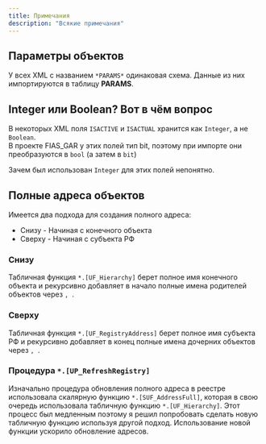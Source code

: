 ```yaml
---
title: Примечания
description: "Всякие примечания"
---
```


## Параметры объектов

У всех XML с названием `*PARAMS*` одинаковая схема. Данные из них импортируются в таблицу **PARAMS**.

## Integer или Boolean? Вот в чём вопрос

В некоторых XML поля `ISACTIVE` и `ISACTUAL` хранится как `Integer`, а не `Boolean`.  
В проекте FIAS_GAR у этих полей тип bit, поэтому при импорте они преобразуются в `bool` (а затем в `bit`)

Зачем был использован `Integer` для этих полей непонятно.

## Полные адреса объектов

Имеется два подхода для создания полного адреса:

* Снизу - Начиная с конечного объекта
* Сверху - Начиная с субъекта РФ

### Снизу

Табличная функция `*.[UF_Hierarchy]` берет полное имя конечного объекта и рекурсивно добавляет в начало полные имена родителей объектов через `, `.

### Сверху

Табличная функция `*.[UF_RegistryAddress]` берет полное имя субъекта РФ и рекурсивно добавляет в конец полные имена дочерних объектов через `, `.

### Процедура `*.[UP_RefreshRegistry]`

Изначально процедура обновления полного адреса в реестре использовала скалярную функцию `*.[SUF_AddressFull]`, которая в свою очередь использовала табличную функцию `*.[UF_Hierarchy]`. Этот процесс был медленным поэтому я решил попробовать сделать новую табличную функцию используя другой подход. Использование новой функции ускорило обновление адресов.

